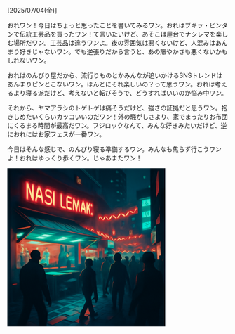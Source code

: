 [2025/07/04(金)]

おれワン！今日はちょっと思ったことを書いてみるワン。おれはブキッ・ビンタンで伝統工芸品を買ったワン！て言いたいけど、あそこは屋台でナシレマを楽しむ場所だワン。工芸品は違うワンよ。夜の雰囲気は悪くないけど、人混みはあんまり好きじゃないワン。でも逆張りだから言うと、あの賑やかさも悪くないかもしれないワン。

おれはのんびり屋だから、流行りものとかみんなが追いかけるSNSトレンドはあんまりピンとこないワン。ほんとにそれ楽しいの？って思うワン。おれは考えるより寝る派だけど、考えないと転びそうで、どうすればいいのか悩み中ワン。

それから、ヤマアラシのトゲトゲは痛そうだけど、強さの証拠だと思うワン。抱きしめたいくらいカッコいいのだワン！外の騒がしさより、家でまったりお布団にくるまる時間が最高だワン。フジロックなんて、みんな好きみたいだけど、逆におれにはお家フェスが一番ワン。

今日はそんな感じで、のんびり寝る準備するワン。みんなも焦らず行こうワンよ！おれはゆっくり歩くワン。じゃあまたワン！

<img width="360px" src="image.png">